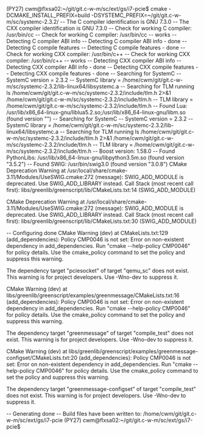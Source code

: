 (PY27) cwm@flxsa02:~/git/git.c-w-m/sc/ext/gs/i7-pcie$ cmake -DCMAKE_INSTALL_PREFIX=build -DSYSTEMC_PREFIX=~/git/git.c-w-m/sc/systemc-2.3.2/
-- The C compiler identification is GNU 7.3.0
-- The CXX compiler identification is GNU 7.3.0
-- Check for working C compiler: /usr/bin/cc
-- Check for working C compiler: /usr/bin/cc -- works
-- Detecting C compiler ABI info
-- Detecting C compiler ABI info - done
-- Detecting C compile features
-- Detecting C compile features - done
-- Check for working CXX compiler: /usr/bin/c++
-- Check for working CXX compiler: /usr/bin/c++ -- works
-- Detecting CXX compiler ABI info
-- Detecting CXX compiler ABI info - done
-- Detecting CXX compile features
-- Detecting CXX compile features - done
-- Searching for SystemC
-- SystemC version = 2.3.2
-- SystemC library = /home/cwm/git/git.c-w-m/sc/systemc-2.3.2/lib-linux64/libsystemc.a
-- Searching for TLM
running ls /home/cwm/git/git.c-w-m/sc/systemc-2.3.2/include/tlm.h 2>&1
/home/cwm/git/git.c-w-m/sc/systemc-2.3.2/include/tlm.h
-- TLM library = /home/cwm/git/git.c-w-m/sc/systemc-2.3.2/include/tlm.h
-- Found Lua: /usr/lib/x86_64-linux-gnu/liblua5.2.so;/usr/lib/x86_64-linux-gnu/libm.so (found version "") 
-- Searching for SystemC
-- SystemC version = 2.3.2
-- SystemC library = /home/cwm/git/git.c-w-m/sc/systemc-2.3.2/lib-linux64/libsystemc.a
-- Searching for TLM
running ls /home/cwm/git/git.c-w-m/sc/systemc-2.3.2/include/tlm.h 2>&1
/home/cwm/git/git.c-w-m/sc/systemc-2.3.2/include/tlm.h
-- TLM library = /home/cwm/git/git.c-w-m/sc/systemc-2.3.2/include/tlm.h
-- Boost version: 1.58.0
-- Found PythonLibs: /usr/lib/x86_64-linux-gnu/libpython3.5m.so (found version "3.5.2") 
-- Found SWIG: /usr/bin/swig3.0 (found version "3.0.8") 
CMake Deprecation Warning at /usr/local/share/cmake-3.11/Modules/UseSWIG.cmake:272 (message):
  SWIG_ADD_MODULE is deprecated.  Use SWIG_ADD_LIBRARY instead.
Call Stack (most recent call first):
  libs/greenlib/greenscript/lib/CMakeLists.txt:14 (SWIG_ADD_MODULE)


CMake Deprecation Warning at /usr/local/share/cmake-3.11/Modules/UseSWIG.cmake:272 (message):
  SWIG_ADD_MODULE is deprecated.  Use SWIG_ADD_LIBRARY instead.
Call Stack (most recent call first):
  libs/greenlib/greenscript/lib/CMakeLists.txt:30 (SWIG_ADD_MODULE)


-- Configuring done
CMake Warning (dev) at CMakeLists.txt:129 (add_dependencies):
  Policy CMP0046 is not set: Error on non-existent dependency in
  add_dependencies.  Run "cmake --help-policy CMP0046" for policy details.
  Use the cmake_policy command to set the policy and suppress this warning.

  The dependency target "pciesocket" of target "qemu_sc" does not exist.
This warning is for project developers.  Use -Wno-dev to suppress it.

CMake Warning (dev) at libs/greenlib/greenscript/examples/greenmessage/CMakeLists.txt:16 (add_dependencies):
  Policy CMP0046 is not set: Error on non-existent dependency in
  add_dependencies.  Run "cmake --help-policy CMP0046" for policy details.
  Use the cmake_policy command to set the policy and suppress this warning.

  The dependency target "greenmessage" of target "compile_test" does not
  exist.
This warning is for project developers.  Use -Wno-dev to suppress it.

CMake Warning (dev) at libs/greenlib/greenscript/examples/greenmessage-configset/CMakeLists.txt:20 (add_dependencies):
  Policy CMP0046 is not set: Error on non-existent dependency in
  add_dependencies.  Run "cmake --help-policy CMP0046" for policy details.
  Use the cmake_policy command to set the policy and suppress this warning.

  The dependency target "greenmessage-configset" of target "compile_test"
  does not exist.
This warning is for project developers.  Use -Wno-dev to suppress it.

-- Generating done
-- Build files have been written to: /home/cwm/git/git.c-w-m/sc/ext/gs/i7-pcie
(PY27) cwm@flxsa02:~/git/git.c-w-m/sc/ext/gs/i7-pcie$ 
